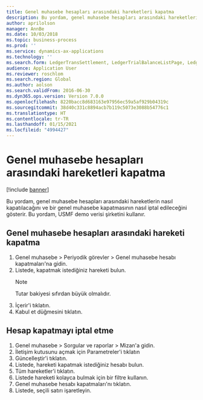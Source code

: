 ```yaml
---
title: Genel muhasebe hesapları arasındaki hareketleri kapatma
description: Bu yordam, genel muhasebe hesapları arasındaki hareketlerin nasıl kapatılacağını ve bir genel muhasebe kapatmasının nasıl iptal edileceğini gösterir.
author: aprilolson
manager: AnnBe
ms.date: 10/03/2018
ms.topic: business-process
ms.prod: ''
ms.service: dynamics-ax-applications
ms.technology: ''
ms.search.form: LedgerTransSettlement, LedgerTrialBalanceListPage, LedgerTrialBalanceListPageBalanceParms, LedgerTransAccount, LedgerTransSettled
audience: Application User
ms.reviewer: roschlom
ms.search.region: Global
ms.author: aolson
ms.search.validFrom: 2016-06-30
ms.dyn365.ops.version: Version 7.0.0
ms.openlocfilehash: 8220bacc8d683163e97956ec59a5af929b04319c
ms.sourcegitcommit: 38d40c331c8894acb7b119c5073e3088b54776c1
ms.translationtype: HT
ms.contentlocale: tr-TR
ms.lasthandoff: 01/15/2021
ms.locfileid: "4994427"
---
```

# <a name="settle-transactions-between-ledger-accounts"></a>Genel muhasebe hesapları arasındaki hareketleri kapatma

[!include [banner](../../includes/banner.md)]

Bu yordam, genel muhasebe hesapları arasındaki hareketlerin nasıl kapatılacağını ve bir genel muhasebe kapatmasının nasıl iptal edileceğini gösterir. Bu yordam, USMF demo verisi şirketini kullanır.


## <a name="settle-transaction-between-ledger-accounts"></a>Genel muhasebe hesapları arasındaki hareketi kapatma
1. Genel muhasebe > Periyodik görevler > Genel muhasebe hesabı kapatmaları'na gidin.
2. Listede, kapatmak istediğiniz hareketi bulun.
   > [!NOTE]
   > Tutar bakiyesi sıfırdan büyük olmalıdır.  
3. İçerir'i tıklatın.
4. Kabul et düğmesini tıklatın.

## <a name="cancel-a-ledger-settlement"></a>Hesap kapatmayı iptal etme

1. Genel muhasebe > Sorgular ve raporlar > Mizan'a gidin.
2. İletişim kutusunu açmak için Parametreler'i tıklatın
3. Güncelleştir'i tıklatın.
4. Listede, hareketi kapatmak istediğiniz hesabı bulun.
5. Tüm hareketler'i tıklatın.
6. Listede hareketi kolayca bulmak için bir filtre kullanın.
7. Genel muhasebe hesabı kapatmaları'nı tıklatın.
8. Listede, seçili satırı işaretleyin.

